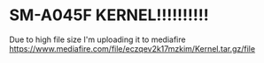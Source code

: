 # SM-A045F KERNEL!!!!!!!!!!
Due to high file size I'm uploading it to mediafire
https://www.mediafire.com/file/eczqev2k17mzkim/Kernel.tar.gz/file
